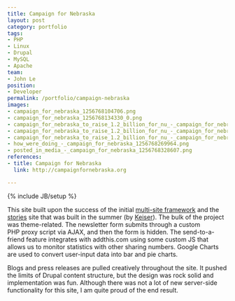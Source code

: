 ```yaml
---
title: Campaign for Nebraska
layout: post
category: portfolio
tags:
- PHP
- Linux
- Drupal
- MySQL
- Apache
team:
- John Le
position:
- Developer
permalink: /portfolio/campaign-nebraska
images:
- campaign_for_nebraska_1256768104706.png
- campaign_for_nebraska_1256768134330_0.png
- campaign_for_nebraska_to_raise_1.2_billion_for_nu_-_campaign_for_nebraska_1256768162242.png
- campaign_for_nebraska_to_raise_1.2_billion_for_nu_-_campaign_for_nebraska_1256768204558.png
- campaign_for_nebraska_to_raise_1.2_billion_for_nu_-_campaign_for_nebraska_1256768228847.png
- how_were_doing_-_campaign_for_nebraska_1256768269964.png
- posted_in_media_-_campaign_for_nebraska_1256768328607.png
references:
- title: Campaign for Nebraska
  link: http://campaignfornebraska.org

---
```

{% include JB/setup %}
<div id="node-67" class="node node-portfolio node-promoted">
  <div class="content clearfix">
    <div class="field field-name-body field-type-text-with-summary field-label-hidden"><div class="field-items"><div class="field-item even"><p>This site built upon the success of the initial <a href="/portfolio/nebraska-foundation-multi-site-framework">multi-site framework</a> and the <a href="http://stories.nufoundation.org">stories</a> site that was built in the summer (by <a href="/team/keiser">Keiser</a>). The bulk of the project was theme-related. The newsletter form submits through a custom PHP proxy script via AJAX, and then the form is hidden. The send-to-a-friend feature integrates with addthis.com using some custom JS that allows us to monitor statistics with other sharing numbers. Google Charts are used to convert user-input data into bar and pie charts.</p>
<p>Blogs and press releases are pulled creatively throughout the site. It pushed the limits of Drupal content structure, but the design was rock solid and implementation was fun. Although there was not a lot of new server-side functionality for this site, I am quite proud of the end result.</p>
</div></div></div>  </div>
</div>
